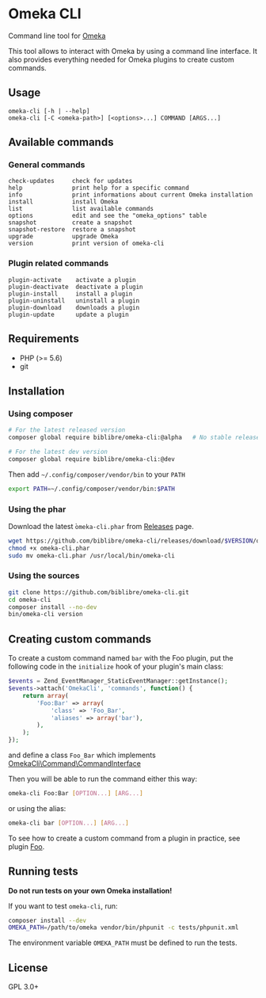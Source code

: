 # Omeka CLI

Command line tool for [Omeka]

This tool allows to interact with Omeka by using a command line interface.
It also provides everything needed for Omeka plugins to create custom
commands.

## Usage

    omeka-cli [-h | --help]
    omeka-cli [-C <omeka-path>] [<options>...] COMMAND [ARGS...]

## Available commands

### General commands

    check-updates     check for updates
    help              print help for a specific command
    info              print informations about current Omeka installation
    install           install Omeka
    list              list available commands
    options           edit and see the "omeka_options" table
    snapshot          create a snapshot
    snapshot-restore  restore a snapshot
    upgrade           upgrade Omeka
    version           print version of omeka-cli

### Plugin related commands

    plugin-activate    activate a plugin
    plugin-deactivate  deactivate a plugin
    plugin-install     install a plugin
    plugin-uninstall   uninstall a plugin
    plugin-download    downloads a plugin
    plugin-update      update a plugin

## Requirements

- PHP (>= 5.6)
- git

## Installation

### Using composer

```sh
# For the latest released version
composer global require biblibre/omeka-cli:@alpha   # No stable releases yet!

# For the latest dev version
composer global require biblibre/omeka-cli:@dev
```

Then add `~/.config/composer/vendor/bin` to your `PATH`

```sh
export PATH=~/.config/composer/vendor/bin:$PATH
```

### Using the phar

Download the latest ̀`omeka-cli.phar` from [Releases] page.

```sh
wget https://github.com/biblibre/omeka-cli/releases/download/$VERSION/omeka-cli.phar
chmod +x omeka-cli.phar
sudo mv omeka-cli.phar /usr/local/bin/omeka-cli
```

### Using the sources

```sh
git clone https://github.com/biblibre/omeka-cli.git
cd omeka-cli
composer install --no-dev
bin/omeka-cli version
```

## Creating custom commands

To create a custom command named `bar` with the Foo plugin, put the
following code in the `initialize` hook of your plugin's main class:

```php
$events = Zend_EventManager_StaticEventManager::getInstance();
$events->attach('OmekaCli', 'commands', function() {
    return array(
        'Foo:Bar' => array(
            'class' => 'Foo_Bar',
            'aliases' => array('bar'),
        ),
    );
});
```

and define a class `Foo_Bar` which implements
[OmekaCli\Command\CommandInterface](src/Command/CommandInterface.php)

Then you will be able to run the command either this way:

```sh
omeka-cli Foo:Bar [OPTION...] [ARG...]
```

or using the alias:

```sh
omeka-cli bar [OPTION...] [ARG...]
```

To see how to create a custom command from a plugin in practice, see plugin
[Foo].

## Running tests

**Do not run tests on your own Omeka installation!**

If you want to test `omeka-cli`, run:

```sh
composer install --dev
OMEKA_PATH=/path/to/omeka vendor/bin/phpunit -c tests/phpunit.xml
```

The environment variable `OMEKA_PATH` must be defined to run the tests.

## License

GPL 3.0+

[Omeka]: https://omeka.org/
[Releases]: https://github.com/biblibre/omeka-cli/releases
[Foo]: https://github.com/biblibre/omeka-plugin-Foo
